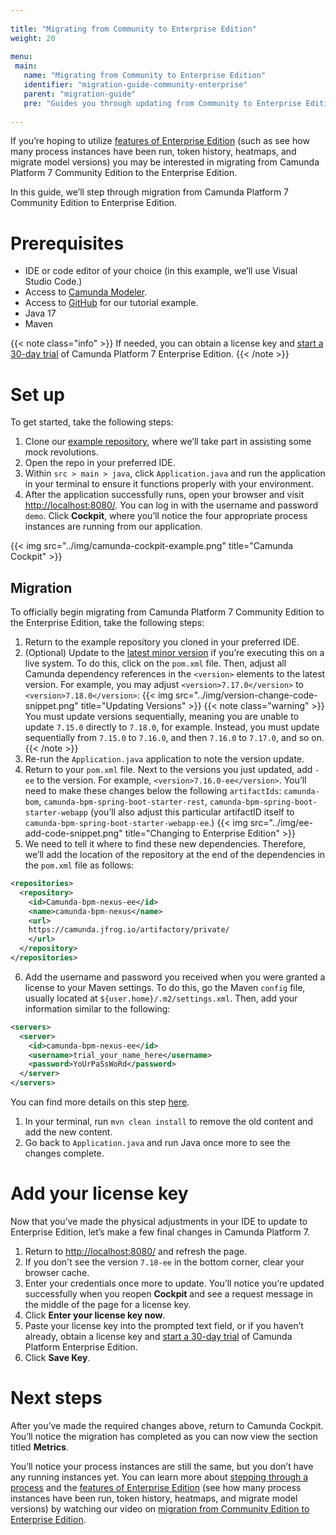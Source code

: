 ```yaml
---
 
title: "Migrating from Community to Enterprise Edition"
weight: 20
 
menu:
 main:
   name: "Migrating from Community to Enterprise Edition"
   identifier: "migration-guide-community-enterprise"
   parent: "migration-guide"
   pre: "Guides you through updating from Community to Enterprise Edition."
 
---
```


If you’re hoping to utilize [features of Enterprise Edition](https://camunda.com/enterprise/) (such as see how many process instances have been run, token history, heatmaps, and migrate model versions) you may be interested in migrating from Camunda Platform 7 Community Edition to the Enterprise Edition.

In this guide, we’ll step through migration from Camunda Platform 7 Community Edition to Enterprise Edition.

# Prerequisites

- IDE or code editor of your choice (in this example, we’ll use Visual Studio Code.)
- Access to [Camunda Modeler](https://camunda.com/download/modeler/).
- Access to [GitHub](https://github.com/camunda-community-hub/Camunda-7-Spring-Boot-Tutorial-Lafayette) for our tutorial example.
- Java 17
- Maven

{{< note class="info" >}}
If needed, you can obtain a license key and [start a 30-day trial](https://camunda.com/download/enterprise/) of Camunda Platform 7 Enterprise Edition.
{{< /note >}}

# Set up

To get started, take the following steps:

1. Clone our [example repository](https://github.com/camunda-community-hub/Camunda-7-Spring-Boot-Tutorial-Lafayette), where we’ll take part in assisting some mock revolutions.
2. Open the repo in your preferred IDE.
3. Within `src > main > java`, click `Application.java` and run the application in your terminal to ensure it functions properly with your environment.
4. After the application successfully runs, open your browser and visit [http://localhost:8080/](http://localhost:8080/). You can log in with the username and password `demo`.
Click **Cockpit**, where you’ll notice the four appropriate process instances are running from our application.

{{< img src="../img/camunda-cockpit-example.png" title="Camunda Cockpit" >}}

## Migration

To officially begin migrating from Camunda Platform 7 Community Edition to the Enterprise Edition, take the following steps:

1. Return to the example repository you cloned in your preferred IDE.
2. (Optional) Update to the [latest minor version](https://docs.camunda.org/manual/latest/update/minor/) if you’re executing this on a live system. To do this, click on the `pom.xml` file. Then, adjust all Camunda dependency references in the `<version>` elements to the latest version. For example, you may adjust `<version>7.17.0</version>` to `<version>7.18.0</version>`:
{{< img src="../img/version-change-code-snippet.png" title="Updating Versions" >}}
{{< note class="warning" >}}
You must update versions sequentially, meaning you are unable to update `7.15.0` directly to `7.18.0`, for example. Instead, you must update sequentially from `7.15.0` to `7.16.0`, and then `7.16.0` to `7.17.0`, and so on.
{{< /note >}}
3. Re-run the `Application.java` application to note the version update.
4. Return to your `pom.xml` file. Next to the versions you just updated, add `-ee` to the version. For example, `<version>7.16.0-ee</version>`. You’ll need to make these changes below the following `artifactIds`: `camunda-bom`, `camunda-bpm-spring-boot-starter-rest`, `camunda-bpm-spring-boot-starter-webapp` (you’ll also adjust this particular artifactID itself to `camunda-bpm-spring-boot-starter-webapp-ee`.)
{{< img src="../img/ee-add-code-snippet.png" title="Changing to Enterprise Edition" >}}
5. We need to tell it where to find these new dependencies. Therefore, we’ll add the location of the repository at the end of the dependencies in the `pom.xml` file as follows:
```xml
<repositories>
  <repository>
    <id>Camunda-bpm-nexus-ee</id>
    <name>camunda-bpm-nexus</name>
    <url>
    https://camunda.jfrog.io/artifactory/private/
    </url>
  </repository>
</repositories>
```
6. Add the username and password you received when you were granted a license to your Maven settings. To do this, go the Maven `config` file, usually located at `${user.home}/.m2/settings.xml`. Then, add your information similar to the following:
```xml
<servers>
  <server>
    <id>camunda-bpm-nexus-ee</id>
    <username>trial_your_name_here</username>
    <password>YoUrPaSsWoRd</password>
  </server>
</servers>
```
You can find more details on this step [here](https://maven.apache.org/settings.html).
1. In your terminal, run `mvn clean install` to remove the old content and add the new content.
2. Go back to `Application.java` and run Java once more to see the changes complete.

# Add your license key

Now that you’ve made the physical adjustments in your IDE to update to Enterprise Edition, let’s make a few final changes in Camunda Platform 7.

1. Return to [http://localhost:8080/](http://localhost:8080/) and refresh the page.
2. If you don't see the version `7.18-ee` in the bottom corner, clear your browser cache.
3. Enter your credentials once more to update. You’ll notice you’re updated successfully when you reopen **Cockpit** and see a request message in the middle of the page for a license key.
4. Click **Enter your license key now**.
5. Paste your license key into the prompted text field, or if you haven’t already, obtain a license key and [start a 30-day trial](https://camunda.com/download/enterprise/) of Camunda Platform Enterprise Edition.
6. Click **Save Key**.

# Next steps

After you’ve made the required changes above, return to Camunda Cockpit. You’ll notice the migration has completed as you can now view the section titled **Metrics**.

You’ll notice your process instances are still the same, but you don’t have any running instances yet. You can learn more about [stepping through a process](https://youtu.be/8RXUdbGQaEo?t=757) and the [features of Enterprise Edition](https://youtu.be/8RXUdbGQaEo?t=918) (see how many process instances have been run, token history, heatmaps, and migrate model versions) by watching our video on [migration from Community Edition to Enterprise Edition](https://www.youtube.com/watch?v=8RXUdbGQaEo&list=PPSV).
